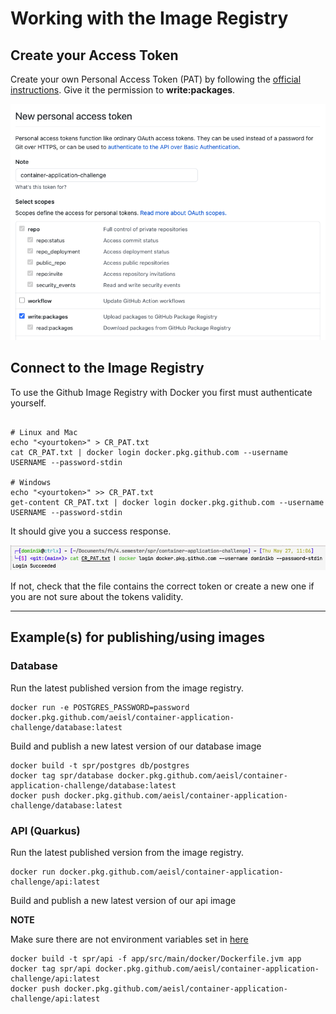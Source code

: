 # Working with the Image Registry

## Create your Access Token

Create your own Personal Access Token (PAT) by following the [official instructions](https://docs.github.com/en/github/authenticating-to-github/keeping-your-account-and-data-secure/creating-a-personal-access-token
). Give it the permission to __write:packages__.

<img src="create-personal-access-token.png" />


## Connect to the Image Registry

To use the Github Image Registry with Docker you first must authenticate yourself.

````

# Linux and Mac
echo "<yourtoken>" > CR_PAT.txt
cat CR_PAT.txt | docker login docker.pkg.github.com --username USERNAME --password-stdin

# Windows
echo "<yourtoken>" >> CR_PAT.txt
get-content CR_PAT.txt | docker login docker.pkg.github.com --username USERNAME --password-stdin
````

It should give you a success response.

<img src="docker-registry-login.png" />

If not, check that the file contains the correct token or create a new one if you are not sure about the tokens validity.

---

## Example(s) for publishing/using images

### Database 

Run the latest published version from the image registry.
````
docker run -e POSTGRES_PASSWORD=password docker.pkg.github.com/aeisl/container-application-challenge/database:latest
````

Build and publish a new latest version of our database image
````
docker build -t spr/postgres db/postgres
docker tag spr/database docker.pkg.github.com/aeisl/container-application-challenge/database:latest
docker push docker.pkg.github.com/aeisl/container-application-challenge/database:latest
````

### API (Quarkus)

Run the latest published version from the image registry.
````
docker run docker.pkg.github.com/aeisl/container-application-challenge/api:latest
````

Build and publish a new latest version of our api image

**NOTE**

Make sure there are not environment variables set in [here](../app/.env)

````
docker build -t spr/api -f app/src/main/docker/Dockerfile.jvm app
docker tag spr/api docker.pkg.github.com/aeisl/container-application-challenge/api:latest
docker push docker.pkg.github.com/aeisl/container-application-challenge/api:latest
````

